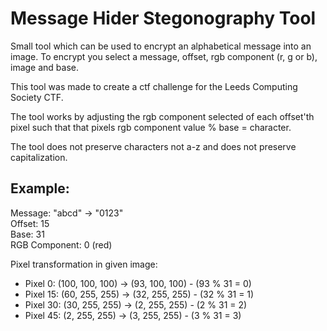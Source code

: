 # Message Hider Stegonography Tool

Small tool which can be used to encrypt an alphabetical message into an image. To encrypt you select a message, offset, rgb component (r, g or b), image and base.   

This tool was made to create a ctf challenge for the Leeds Computing Society CTF. 

The tool works by adjusting the rgb component selected of each offset'th pixel such that that pixels rgb component value % base = character. 

The tool does not preserve characters not a-z and does not preserve capitalization.

## Example:
Message: "abcd" -> "0123"  
Offset: 15  
Base: 31  
RGB Component: 0 (red)  
  
Pixel transformation in given image:
- Pixel 0: (100, 100, 100) -> (93, 100, 100) - (93 % 31 = 0)
- Pixel 15: (60, 255, 255) -> (32, 255, 255) - (32 % 31 = 1)
- Pixel 30: (30, 255, 255) -> (2, 255, 255) - (2 % 31 = 2)
- Pixel 45: (2, 255, 255) -> (3, 255, 255) - (3 % 31 =  3)